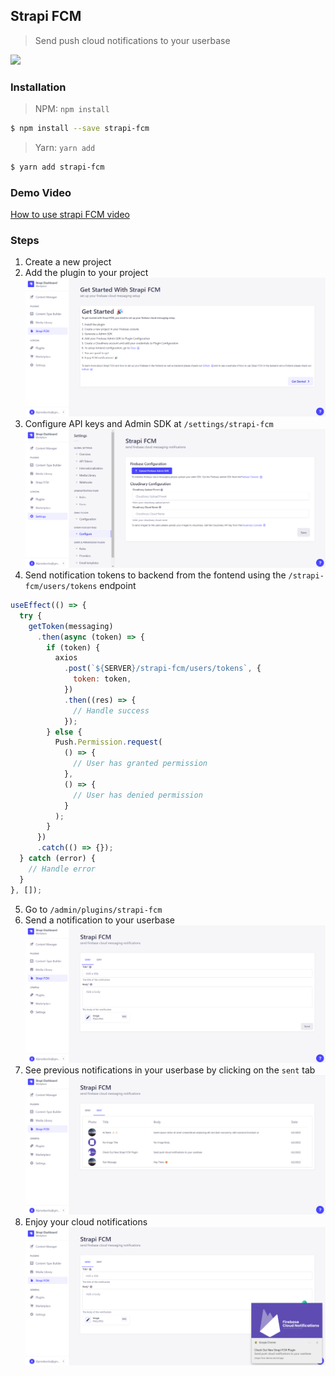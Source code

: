 ## Strapi FCM

> Send push cloud notifications to your userbase

![](https://strapi.io/images/logos/strapi-fcm.png)

### Installation

> NPM: `npm install `

```bash
$ npm install --save strapi-fcm
```

> Yarn: `yarn add `

```bash
$ yarn add strapi-fcm
```

### Demo Video

[How to use strapi FCM video](https://youtu.be/jrvwf9iUamk)

### Steps

1. Create a new project
2. Add the plugin to your project
   ![](./markdown/getstarted.png)
3. Configure API keys and Admin SDK at `/settings/strapi-fcm`
   ![](./markdown/settings_configure.png)
4. Send notification tokens to backend from the fontend using the `/strapi-fcm/users/tokens` endpoint

```javascript
useEffect(() => {
  try {
    getToken(messaging)
      .then(async (token) => {
        if (token) {
          axios
            .post(`${SERVER}/strapi-fcm/users/tokens`, {
              token: token,
            })
            .then((res) => {
              // Handle success
            });
        } else {
          Push.Permission.request(
            () => {
              // User has granted permission
            },
            () => {
              // User has denied permission
            }
          );
        }
      })
      .catch(() => {});
  } catch (error) {
    // Handle error
  }
}, []);
```

5. Go to `/admin/plugins/strapi-fcm`
6. Send a notification to your userbase
   ![](./markdown/plugin_send.png)
7. See previous notifications in your userbase by clicking on the `sent` tab
   ![](./markdown/plugin_sent.png)
8. Enjoy your cloud notifications
   ![](./markdown/demo_notification.png)

